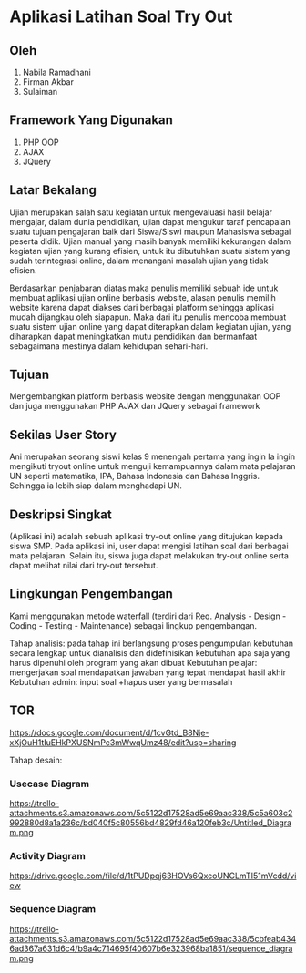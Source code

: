 # Aplikasi Latihan Soal Try Out

## Oleh
1. Nabila Ramadhani
2. Firman Akbar
3. Sulaiman

## Framework Yang Digunakan
1. PHP OOP
2. AJAX
3. JQuery

## Latar Bekalang 


Ujian merupakan salah satu kegiatan untuk mengevaluasi hasil belajar mengajar, dalam dunia pendidikan, ujian dapat mengukur taraf pencapaian suatu tujuan pengajaran baik dari Siswa/Siswi maupun Mahasiswa sebagai peserta didik. Ujian manual yang masih banyak memiliki kekurangan dalam kegiatan ujian yang kurang efisien, untuk itu dibutuhkan suatu sistem yang sudah terintegrasi online, dalam menangani masalah ujian yang tidak efisien.

Berdasarkan penjabaran diatas maka penulis memiliki sebuah ide untuk membuat aplikasi ujian online berbasis website, alasan penulis memilih website karena dapat diakses dari berbagai platform sehingga aplikasi mudah dijangkau oleh siapapun. Maka dari itu penulis mencoba membuat suatu sistem ujian online yang dapat diterapkan dalam kegiatan ujian, yang diharapkan dapat meningkatkan mutu pendidikan dan bermanfaat sebagaimana mestinya dalam kehidupan sehari-hari.

## Tujuan
Mengembangkan platform berbasis website dengan menggunakan OOP dan juga menggunakan PHP AJAX dan JQuery sebagai framework

## Sekilas User Story
Ani merupakan seorang siswi kelas 9 menengah pertama yang ingin Ia ingin mengikuti tryout online untuk menguji kemampuannya dalam mata pelajaran UN seperti matematika, IPA, Bahasa Indonesia dan Bahasa Inggris. Sehingga ia lebih siap dalam menghadapi UN. 

## Deskripsi Singkat
(Aplikasi ini) adalah sebuah aplikasi try-out online yang ditujukan kepada siswa SMP. Pada aplikasi ini, user dapat mengisi latihan soal dari berbagai mata pelajaran. Selain itu, siswa juga dapat melakukan try-out online serta dapat melihat nilai dari try-out tersebut.

## Lingkungan Pengembangan
Kami menggunakan metode waterfall (terdiri dari Req. Analysis - Design - Coding - Testing - Maintenance) sebagai
lingkup pengembangan. 

Tahap analisis: pada tahap ini berlangsung proses pengumpulan kebutuhan secara lengkap untuk dianalisis dan didefinisikan kebutuhan apa saja yang harus dipenuhi oleh program yang akan dibuat
        Kebutuhan pelajar: mengerjakan soal
                           mendapatkan jawaban yang tepat
                           mendapat hasil akhir
        Kebutuhan admin:  input soal
                          +hapus user yang bermasalah
                          
## TOR
https://docs.google.com/document/d/1cvGtd_B8Nje-xXjOuH1tIuEHkPXUSNmPc3mWwqUmz48/edit?usp=sharing

Tahap desain:
### Usecase Diagram
https://trello-attachments.s3.amazonaws.com/5c5122d17528ad5e69aac338/5c5a603c2992880d8a1a236c/bd040f5c80556bd4829fd46a120feb3c/Untitled_Diagram.png

### Activity Diagram
https://drive.google.com/file/d/1tPUDpqj63HOVs6QxcoUNCLmTI51mVcdd/view

### Sequence Diagram
https://trello-attachments.s3.amazonaws.com/5c5122d17528ad5e69aac338/5cbfeab4346ad367a631d6c4/b9a4c714695f40607b6e323968ba1851/sequence_diagram.png

                          
                           
